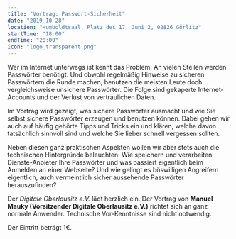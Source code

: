 ```yaml
---
title: "Vortrag: Passwort-Sicherheit"
date: "2019-10-28"
location: "Humboldtsaal, Platz des 17. Juni 2, 02826 Görlitz"
startTime: "18:00"
endTime: "20:00"
icon: "logo_transparent.png"
---
```


Wer im Internet unterwegs ist kennt das Problem: An vielen Stellen werden Passwörter benötigt. 
Und obwohl regelmäßig Hinweise zu sicheren Passwörtern die Runde machen, benutzen die meisten Leute doch vergleichsweise unsichere Passwörter. 
Die Folge sind gekaperte Internet-Accounts und der Verlust von vertraulichen Daten.

Im Vortrag wird gezeigt, was sichere Passwörter ausmacht und wie Sie selbst sichere Passwörter erzeugen und benutzen können. 
Dabei gehen wir auch auf häufig gehörte Tipps und Tricks ein und klären, welche davon tatsächlich sinnvoll sind und welche Sie lieber schnell vergessen sollten.

Neben diesen ganz praktischen Aspekten wollen wir aber stets auch die technischen Hintergründe beleuchten:
Wie speichern und verarbeiten Dienste-Anbieter Ihre Passwörter und was passiert eigentlich beim Anmelden an einer Webseite?
Und wie gelingt es böswilligen Angreifern eigentlich, auch vermeintlich sicher aussehende Passwörter herauszufinden?

Der *Digitale Oberlausitz e.V.* lädt herzlich ein. Der Vortrag von **Manuel Mauky (Vorsitzender Digitale Oberlausitz e.V.)** richtet sich an ganz 
normale Anwender. Technische Vor-Kenntnisse sind nicht notwendig.

Der Eintritt beträgt 1€.
